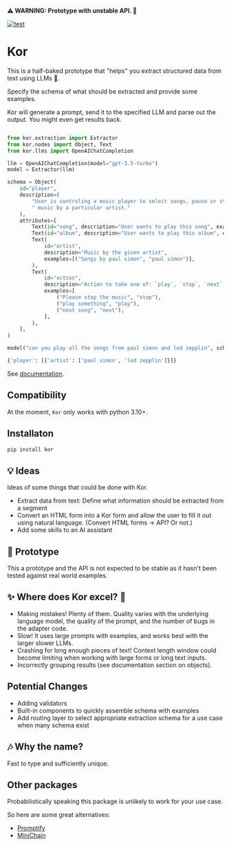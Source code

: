 **⚠ WARNING: Prototype with unstable API. 🚧**  

[![test](https://github.com/eyurtsev/kor/actions/workflows/test.yml/badge.svg?branch=main&event=push)](https://github.com/eyurtsev/kor/actions/workflows/test.yml)

# Kor

This is a half-baked prototype that "helps" you extract structured data from text using LLMs 🧩.

Specify the schema of what should be extracted and provide some examples.

Kor will generate a prompt, send it to the specified LLM and parse out the
output. You might even get results back.


```python

from kor.extraction import Extractor
from kor.nodes import Object, Text
from kor.llms import OpenAIChatCompletion

llm = OpenAIChatCompletion(model="gpt-3.5-turbo")
model = Extractor(llm)

schema = Object(
    id="player",
    description=(
        "User is controling a music player to select songs, pause or start them or play"
        " music by a particular artist."
    ),
    attributes=[
        Text(id="song", description="User wants to play this song", examples=[]),
        Text(id="album", description="User wants to play this album", examples=[]),
        Text(
            id="artist",
            description="Music by the given artist",
            examples=[("Songs by paul simon", "paul simon")],
        ),
        Text(
            id="action",
            description="Action to take one of: `play`, `stop`, `next`, `previous`.",
            examples=[
                ("Please stop the music", "stop"),
                ("play something", "play"),
                ("next song", "next"),
            ],
        ),
    ],
)

model("can you play all the songs from paul simon and led zepplin", schema)
```

```python
{'player': [{'artist': ['paul simon', 'led zepplin']}]}
```

See [documentation](https://eyurtsev.github.io/kor/).

## Compatibility

At the moment, `Kor` only works with python 3.10+.

## Installaton 

```sh
pip install kor
```

## 💡 Ideas

Ideas of some things that could be done with Kor.

* Extract data from text: Define what information should be extracted from a segment
* Convert an HTML form into a Kor form and allow the user to fill it out using natural language. (Convert HTML forms -> API? Or not.)
* Add some skills to an AI assistant

## 🚧 Prototype

This a prototype and the API is not expected to be stable as it hasn't been
tested against real world examples.

##  ✨ Where does Kor excel?  🌟 

* Making mistakes! Plenty of them. Quality varies with the underlying language model, the quality of the prompt, and the number of bugs in the adapter code.
* Slow! It uses large prompts with examples, and works best with the larger slower LLMs.
* Crashing for long enough pieces of text! Context length window could become
  limiting when working with large forms or long text inputs.
* Incorrectly grouping results (see documentation section on objects).


## Potential Changes

* Adding validators
* Built-in components to quickly assemble schema with examples
* Add routing layer to select appropriate extraction schema for a use case when
  many schema exist

## 🎶 Why the name?

Fast to type and sufficiently unique.

## Other packages

Probabilistically speaking this package is unlikely to work for your use case.

So here are some great alternatives:

* [Promptify](https://github.com/promptslab/Promptify)
* [MiniChain](https://srush.github.io/MiniChain/examples/stats/)
